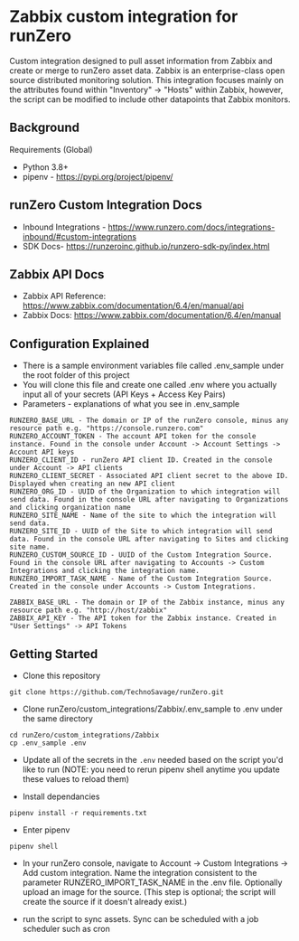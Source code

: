 # Zabbix custom integration for runZero
Custom integration designed to pull asset information from Zabbix and create or merge to runZero asset data. Zabbix is an enterprise-class open source distributed monitoring solution. This integration focuses mainly on the attributes found within "Inventory" -> "Hosts" within Zabbix, however, the script can be modified to include other datapoints that Zabbix monitors.

## Background

Requirements (Global)

- Python 3.8+
- pipenv - https://pypi.org/project/pipenv/

## runZero Custom Integration Docs

- Inbound Integrations - https://www.runzero.com/docs/integrations-inbound/#custom-integrations
- SDK Docs- https://runzeroinc.github.io/runzero-sdk-py/index.html

## Zabbix API Docs

- Zabbix API Reference: https://www.zabbix.com/documentation/6.4/en/manual/api
- Zabbix Docs: https://www.zabbix.com/documentation/6.4/en/manual

## Configuration Explained

- There is a sample environment variables file called .env_sample under the root folder of this project
- You will clone this file and create one called .env where you actually input all of your secrets (API Keys + Access Key Pairs)
- Parameters - explanations of what you see in .env_sample

```
RUNZERO_BASE_URL - The domain or IP of the runZero console, minus any resource path e.g. "https://console.runzero.com"
RUNZERO_ACCOUNT_TOKEN - The account API token for the console instance. Found in the console under Account -> Account Settings -> Account API keys
RUNZERO_CLIENT_ID - runZero API client ID. Created in the console under Account -> API clients
RUNZERO_CLIENT_SECRET - Associated API client secret to the above ID. Displayed when creating an new API client
RUNZERO_ORG_ID - UUID of the Organization to which integration will send data. Found in the console URL after navigating to Organizations and clicking organization name
RUNZERO_SITE_NAME - Name of the site to which the integration will send data.  
RUNZERO_SITE_ID - UUID of the Site to which integration will send data. Found in the console URL after navigating to Sites and clicking site name.
RUNZERO_CUSTOM_SOURCE_ID - UUID of the Custom Integration Source. Found in the console URL after navigating to Accounts -> Custom Integrations and clicking the integration name.
RUNZERO_IMPORT_TASK_NAME - Name of the Custom Integration Source. Created in the console under Accounts -> Custom Integrations.

ZABBIX_BASE_URL - The domain or IP of the Zabbix instance, minus any resource path e.g. "http://host/zabbix"
ZABBIX_API_KEY - The API token for the Zabbix instance. Created in "User Settings" -> API Tokens
```

## Getting Started

- Clone this repository

```
git clone https://github.com/TechnoSavage/runZero.git
```

- Clone runZero/custom_integrations/Zabbix/.env_sample to .env under the same directory

```
cd runZero/custom_integrations/Zabbix
cp .env_sample .env
```

- Update all of the secrets in the `.env` needed based on the script you'd like to run (NOTE: you need to rerun pipenv shell anytime you update these  values to reload them)

- Install dependancies

```
pipenv install -r requirements.txt
```

- Enter pipenv

```
pipenv shell
```
- In your runZero console, navigate to Account -> Custom Integrations -> Add custom integration. Name the integration consistent to the parameter RUNZERO_IMPORT_TASK_NAME in the .env file. Optionally upload an image for the source. 
(This step is optional; the script will create the source if it doesn't already exist.)

- run the script to sync assets. Sync can be scheduled with a job scheduler such as cron